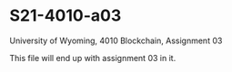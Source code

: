 # S21-4010-a03

University of Wyoming, 4010 Blockchain, Assignment 03

This file will end up with assignment 03 in it.


